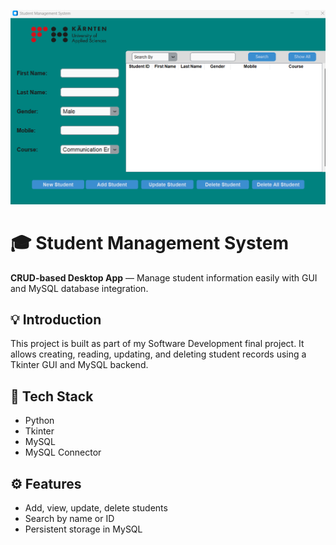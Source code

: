 <p align="center">
  <img src="sms.png" alt="Student Management System Banner">
</p>

# 🎓 Student Management System

**CRUD-based Desktop App** — Manage student information easily with GUI and MySQL database integration.

## 💡 Introduction
This project is built as part of my Software Development final project. 
It allows creating, reading, updating, and deleting student records 
using a Tkinter GUI and MySQL backend.

## 🧩 Tech Stack
- Python
- Tkinter
- MySQL
- MySQL Connector

## ⚙️ Features
- Add, view, update, delete students
- Search by name or ID
- Persistent storage in MySQL



